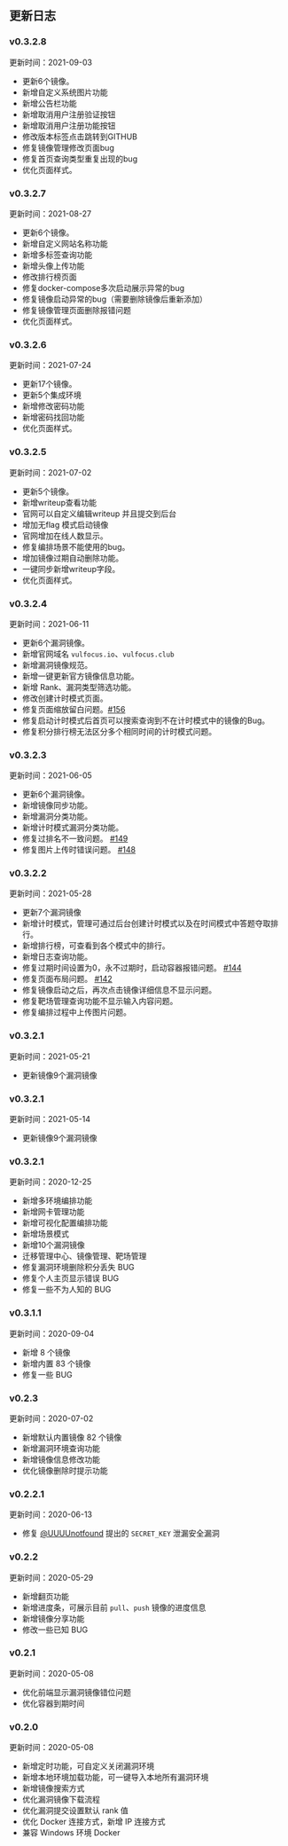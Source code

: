 ## 更新日志

### v0.3.2.8

更新时间：2021-09-03

- 更新6个镜像。
- 新增自定义系统图片功能
- 新增公告栏功能
- 新增取消用户注册验证按钮
- 新增取消用户注册功能按钮
- 修改版本标签点击跳转到GITHUB
- 修复镜像管理修改页面bug
- 修复首页查询类型重复出现的bug
- 优化页面样式。

### v0.3.2.7

更新时间：2021-08-27

- 更新6个镜像。
- 新增自定义网站名称功能
- 新增多标签查询功能
- 新增头像上传功能
- 修改排行榜页面
- 修复docker-compose多次启动展示异常的bug
- 修复镜像启动异常的bug（需要删除镜像后重新添加）
- 修复镜像管理页面删除报错问题
- 优化页面样式。

### v0.3.2.6

更新时间：2021-07-24

- 更新17个镜像。
- 更新5个集成环境
- 新增修改密码功能
- 新增密码找回功能
- 优化页面样式。

### v0.3.2.5

更新时间：2021-07-02

- 更新5个镜像。
- 新增writeup查看功能
- 官网可以自定义编辑writeup 并且提交到后台
- 增加无flag 模式启动镜像
- 官网增加在线人数显示。
- 修复编排场景不能使用的bug。
- 增加镜像过期自动删除功能。
- 一键同步新增writeup字段。
- 优化页面样式。

### v0.3.2.4

更新时间：2021-06-11

- 更新6个漏洞镜像。
- 新增官网域名 `vulfocus.io`、`vulfocus.club`
- 新增漏洞镜像规范。
- 新增一键更新官方镜像信息功能。
- 新增 Rank、漏洞类型筛选功能。
- 修改创建计时模式页面。
- 修复页面缩放留白问题。[#156](https://github.com/fofapro/vulfocus/issues/156)
- 修复启动计时模式后首页可以搜索查询到不在计时模式中的镜像的Bug。
- 修复积分排行榜无法区分多个相同时间的计时模式问题。

### v0.3.2.3

更新时间：2021-06-05

- 更新6个漏洞镜像。
- 新增镜像同步功能。
- 新增漏洞分类功能。
- 新增计时模式漏洞分类功能。
- 修复过排名不一致问题。 [#149](https://github.com/fofapro/vulfocus/issues/149)
- 修复图片上传时错误问题。 [#148](https://github.com/fofapro/vulfocus/issues/148)

### v0.3.2.2

更新时间：2021-05-28

- 更新7个漏洞镜像
- 新增计时模式，管理可通过后台创建计时模式以及在时间模式中答题夺取排行。
- 新增排行榜，可查看到各个模式中的排行。
- 新增日志查询功能。
- 修复过期时间设置为0，永不过期时，启动容器报错问题。 [#144](https://github.com/fofapro/vulfocus/issues/144)
- 修复页面布局问题。 [#142](https://github.com/fofapro/vulfocus/issues/142)
- 修复镜像启动之后，再次点击镜像详细信息不显示问题。
- 修复靶场管理查询功能不显示输入内容问题。
- 修复编排过程中上传图片问题。

### v0.3.2.1

更新时间：2021-05-21

- 更新镜像9个漏洞镜像

### v0.3.2.1

更新时间：2021-05-14

- 更新镜像9个漏洞镜像

### v0.3.2.1

更新时间：2020-12-25

- 新增多环境编排功能
- 新增网卡管理功能
- 新增可视化配置编排功能
- 新增场景模式
- 新增10个漏洞镜像
- 迁移管理中心、镜像管理、靶场管理
- 修复漏洞环境删除积分丢失 BUG
- 修复个人主页显示错误 BUG
- 修复一些不为人知的 BUG

### v0.3.1.1

更新时间：2020-09-04

- 新增 8 个镜像
- 新增内置 83 个镜像
- 修复一些 BUG

### v0.2.3

更新时间：2020-07-02

- 新增默认内置镜像 82 个镜像
- 新增漏洞环境查询功能
- 新增镜像信息修改功能
- 优化镜像删除时提示功能

### v0.2.2.1

更新时间：2020-06-13

- 修复 [@UUUUnotfound](https://github.com/UUUUnotfound) 提出的 `SECRET_KEY` 泄漏安全漏洞

### v0.2.2

更新时间：2020-05-29

- 新增翻页功能
- 新增进度条，可展示目前 `pull`、`push` 镜像的进度信息
- 新增镜像分享功能
- 修改一些已知 BUG

###  v0.2.1

更新时间：2020-05-08

- 优化前端显示漏洞镜像错位问题
- 优化容器到期时间

### v0.2.0

更新时间：2020-05-08

- 新增定时功能，可自定义关闭漏洞环境
- 新增本地环境加载功能，可一键导入本地所有漏洞环境
- 新增镜像搜索方式
- 优化漏洞镜像下载流程
- 优化漏洞提交设置默认 rank 值
- 优化 Docker 连接方式，新增 IP 连接方式
- 兼容 Windows 环境 Docker

